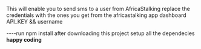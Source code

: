 This will enable you to send sms to a user from AfricaStalking
replace the credentials with the ones you get from the africastalking app dashboard
API_KEY && username


----run npm install after downloading this project setup all the dependecies
  **happy coding**
